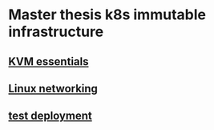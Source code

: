 # Master thesis k8s immutable infrastructure

## [KVM essentials](./docs/kvm_essentials.md)
## [Linux networking](./docs/linux_networking.md)
## [test deployment](./docs/test_deployment.md)
